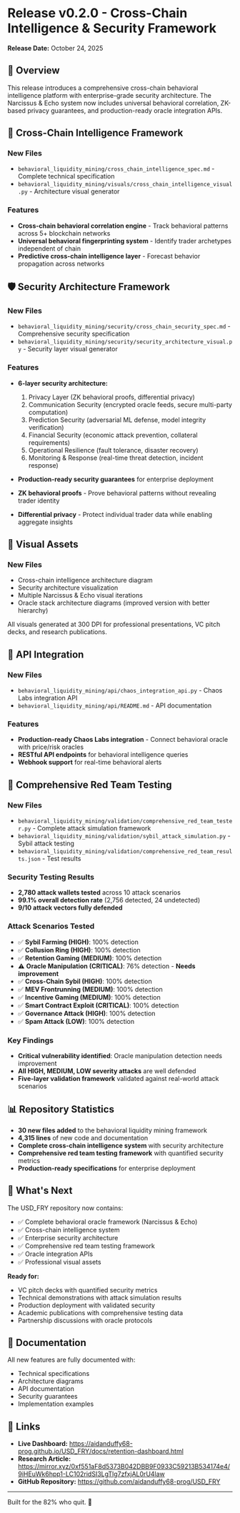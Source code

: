 # Release v0.2.0 - Cross-Chain Intelligence & Security Framework

**Release Date:** October 24, 2025

## 🎯 Overview

This release introduces a comprehensive cross-chain behavioral intelligence platform with enterprise-grade security architecture. The Narcissus & Echo system now includes universal behavioral correlation, ZK-based privacy guarantees, and production-ready oracle integration APIs.

## 🔗 Cross-Chain Intelligence Framework

### New Files
- `behavioral_liquidity_mining/cross_chain_intelligence_spec.md` - Complete technical specification
- `behavioral_liquidity_mining/visuals/cross_chain_intelligence_visual.py` - Architecture visual generator

### Features
- **Cross-chain behavioral correlation engine** - Track behavioral patterns across 5+ blockchain networks
- **Universal behavioral fingerprinting system** - Identify trader archetypes independent of chain
- **Predictive cross-chain intelligence layer** - Forecast behavior propagation across networks

## 🛡️ Security Architecture Framework

### New Files
- `behavioral_liquidity_mining/security/cross_chain_security_spec.md` - Comprehensive security specification
- `behavioral_liquidity_mining/security/security_architecture_visual.py` - Security layer visual generator

### Features
- **6-layer security architecture:**
  1. Privacy Layer (ZK behavioral proofs, differential privacy)
  2. Communication Security (encrypted oracle feeds, secure multi-party computation)
  3. Prediction Security (adversarial ML defense, model integrity verification)
  4. Financial Security (economic attack prevention, collateral requirements)
  5. Operational Resilience (fault tolerance, disaster recovery)
  6. Monitoring & Response (real-time threat detection, incident response)

- **Production-ready security guarantees** for enterprise deployment
- **ZK behavioral proofs** - Prove behavioral patterns without revealing trader identity
- **Differential privacy** - Protect individual trader data while enabling aggregate insights

## 🎨 Visual Assets

### New Files
- Cross-chain intelligence architecture diagram
- Security architecture visualization
- Multiple Narcissus & Echo visual iterations
- Oracle stack architecture diagrams (improved version with better hierarchy)

All visuals generated at 300 DPI for professional presentations, VC pitch decks, and research publications.

## 🔌 API Integration

### New Files
- `behavioral_liquidity_mining/api/chaos_integration_api.py` - Chaos Labs integration API
- `behavioral_liquidity_mining/api/README.md` - API documentation

### Features
- **Production-ready Chaos Labs integration** - Connect behavioral oracle with price/risk oracles
- **RESTful API endpoints** for behavioral intelligence queries
- **Webhook support** for real-time behavioral alerts

## 🔴 Comprehensive Red Team Testing

### New Files
- `behavioral_liquidity_mining/validation/comprehensive_red_team_tester.py` - Complete attack simulation framework
- `behavioral_liquidity_mining/validation/sybil_attack_simulation.py` - Sybil attack testing
- `behavioral_liquidity_mining/validation/comprehensive_red_team_results.json` - Test results

### Security Testing Results
- **2,780 attack wallets tested** across 10 attack scenarios
- **99.1% overall detection rate** (2,756 detected, 24 undetected)
- **9/10 attack vectors fully defended**

### Attack Scenarios Tested
- ✅ **Sybil Farming (HIGH)**: 100% detection
- ✅ **Collusion Ring (HIGH)**: 100% detection  
- ✅ **Retention Gaming (MEDIUM)**: 100% detection
- ⚠️ **Oracle Manipulation (CRITICAL)**: 76% detection - **Needs improvement**
- ✅ **Cross-Chain Sybil (HIGH)**: 100% detection
- ✅ **MEV Frontrunning (MEDIUM)**: 100% detection
- ✅ **Incentive Gaming (MEDIUM)**: 100% detection
- ✅ **Smart Contract Exploit (CRITICAL)**: 100% detection
- ✅ **Governance Attack (HIGH)**: 100% detection
- ✅ **Spam Attack (LOW)**: 100% detection

### Key Findings
- **Critical vulnerability identified**: Oracle manipulation detection needs improvement
- **All HIGH, MEDIUM, LOW severity attacks** are well defended
- **Five-layer validation framework** validated against real-world attack scenarios

## 📊 Repository Statistics

- **30 new files added** to the behavioral liquidity mining framework
- **4,315 lines** of new code and documentation
- **Complete cross-chain intelligence system** with security architecture
- **Comprehensive red team testing framework** with quantified security metrics
- **Production-ready specifications** for enterprise deployment

## 🚀 What's Next

The USD_FRY repository now contains:
- ✅ Complete behavioral oracle framework (Narcissus & Echo)
- ✅ Cross-chain intelligence system
- ✅ Enterprise security architecture
- ✅ Comprehensive red team testing framework
- ✅ Oracle integration APIs
- ✅ Professional visual assets

**Ready for:**
- VC pitch decks with quantified security metrics
- Technical demonstrations with attack simulation results
- Production deployment with validated security
- Academic publications with comprehensive testing data
- Partnership discussions with oracle protocols

## 📝 Documentation

All new features are fully documented with:
- Technical specifications
- Architecture diagrams
- API documentation
- Security guarantees
- Implementation examples

## 🔗 Links

- **Live Dashboard:** https://aidanduffy68-prog.github.io/USD_FRY/docs/retention-dashboard.html
- **Research Article:** https://mirror.xyz/0xf551aF8d5373B042DBB9F0933C59213B534174e4/9iHEuWk6hpp1-LC102ridSI3LgTlg7zfxjAL0rU4law
- **GitHub Repository:** https://github.com/aidanduffy68-prog/USD_FRY

---

Built for the 82% who quit. 🍟
